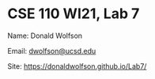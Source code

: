 # CSE 110 WI21, Lab 7

Name: Donald Wolfson

Email: dwolfson@ucsd.edu

Site: https://donaldwolfson.github.io/Lab7/
